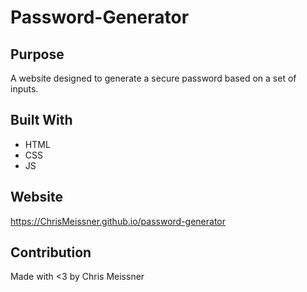 # Password-Generator

## Purpose
A website designed to generate a secure password based on a set of inputs. 

## Built With
* HTML
* CSS
* JS

## Website
https://ChrisMeissner.github.io/password-generator

## Contribution
Made with <3 by Chris Meissner
